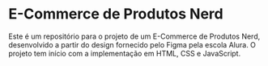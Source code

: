 # E-Commerce de Produtos Nerd

 Este é um repositório para o projeto de um E-Commerce de Produtos Nerd, desenvolvido a partir do design fornecido pelo Figma pela escola Alura. O projeto tem início com a implementação em HTML, CSS e JavaScript.
